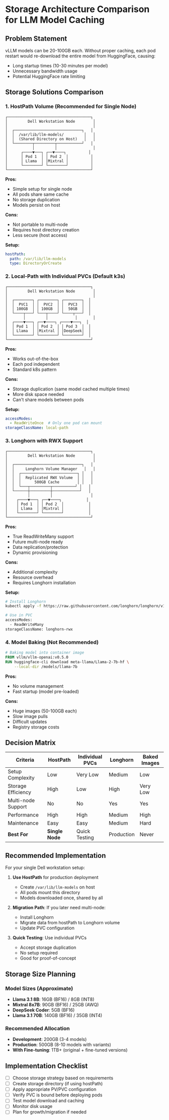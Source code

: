 # Storage Architecture Comparison for LLM Model Caching

## Problem Statement
vLLM models can be 20-100GB each. Without proper caching, each pod restart would re-download the entire model from HuggingFace, causing:
- Long startup times (10-30 minutes per model)
- Unnecessary bandwidth usage
- Potential HuggingFace rate limiting

## Storage Solutions Comparison

### 1. HostPath Volume (Recommended for Single Node)
```
┌─────────────────────────────────────┐
│         Dell Workstation Node        │
│                                      │
│  ┌──────────────────────────────┐   │
│  │  /var/lib/llm-models/         │   │
│  │  (Shared Directory on Host)   │   │
│  └────────┬─────────┬───────────┘   │
│           │         │                │
│      ┌────▼───┐ ┌──▼────┐          │
│      │ Pod 1  │ │ Pod 2  │          │
│      │ Llama  │ │Mixtral │          │
│      └────────┘ └────────┘          │
└─────────────────────────────────────┘
```
**Pros:**
- Simple setup for single node
- All pods share same cache
- No storage duplication
- Models persist on host

**Cons:**
- Not portable to multi-node
- Requires host directory creation
- Less secure (host access)

**Setup:**
```yaml
hostPath:
  path: /var/lib/llm-models
  type: DirectoryOrCreate
```

### 2. Local-Path with Individual PVCs (Default k3s)
```
┌─────────────────────────────────────┐
│         Dell Workstation Node        │
│                                      │
│  ┌────────┐ ┌────────┐ ┌────────┐  │
│  │  PVC1  │ │  PVC2  │ │  PVC3  │  │
│  │ 100GB  │ │ 100GB  │ │  50GB  │  │
│  └────┬───┘ └───┬────┘ └────┬───┘  │
│       │         │            │       │
│  ┌────▼───┐ ┌──▼────┐ ┌────▼───┐  │
│  │ Pod 1  │ │ Pod 2  │ │ Pod 3  │  │
│  │ Llama  │ │Mixtral │ │DeepSeek│  │
│  └────────┘ └────────┘ └────────┘  │
└─────────────────────────────────────┘
```
**Pros:**
- Works out-of-the-box
- Each pod independent
- Standard k8s pattern

**Cons:**
- Storage duplication (same model cached multiple times)
- More disk space needed
- Can't share models between pods

**Setup:**
```yaml
accessModes:
  - ReadWriteOnce  # Only one pod can mount
storageClassName: local-path
```

### 3. Longhorn with RWX Support
```
┌─────────────────────────────────────┐
│         Dell Workstation Node        │
│                                      │
│  ┌──────────────────────────────┐   │
│  │     Longhorn Volume Manager   │   │
│  │  ┌─────────────────────────┐ │   │
│  │  │  Replicated RWX Volume  │ │   │
│  │  │      500GB Cache        │ │   │
│  │  └───┬─────────┬──────────┘ │   │
│  └──────┼─────────┼────────────┘   │
│         │         │                 │
│    ┌────▼───┐ ┌──▼────┐           │
│    │ Pod 1  │ │ Pod 2  │           │
│    │ Llama  │ │Mixtral │           │
│    └────────┘ └────────┘           │
└─────────────────────────────────────┘
```
**Pros:**
- True ReadWriteMany support
- Future multi-node ready
- Data replication/protection
- Dynamic provisioning

**Cons:**
- Additional complexity
- Resource overhead
- Requires Longhorn installation

**Setup:**
```bash
# Install Longhorn
kubectl apply -f https://raw.githubusercontent.com/longhorn/longhorn/v1.5.3/deploy/longhorn.yaml

# Use in PVC
accessModes:
  - ReadWriteMany
storageClassName: longhorn-rwx
```

### 4. Model Baking (Not Recommended)
```dockerfile
# Baking model into container image
FROM vllm/vllm-openai:v0.5.0
RUN huggingface-cli download meta-llama/Llama-2-7b-hf \
    --local-dir /models/llama-7b
```
**Pros:**
- No volume management
- Fast startup (model pre-loaded)

**Cons:**
- Huge images (50-100GB each)
- Slow image pulls
- Difficult updates
- Registry storage costs

## Decision Matrix

| Criteria | HostPath | Individual PVCs | Longhorn | Baked Images |
|----------|----------|-----------------|----------|--------------|
| Setup Complexity | Low | Very Low | Medium | Low |
| Storage Efficiency | High | Low | High | Very Low |
| Multi-node Support | No | No | Yes | Yes |
| Performance | High | High | Medium | High |
| Maintenance | Easy | Easy | Medium | Hard |
| **Best For** | **Single Node** | Quick Testing | Production | Never |

## Recommended Implementation

For your single Dell workstation setup:

1. **Use HostPath** for production deployment
   - Create `/var/lib/llm-models` on host
   - All pods mount this directory
   - Models downloaded once, shared by all

2. **Migration Path**: If you later need multi-node:
   - Install Longhorn
   - Migrate data from hostPath to Longhorn volume
   - Update PVC configuration

3. **Quick Testing**: Use individual PVCs
   - Accept storage duplication
   - No setup required
   - Good for proof-of-concept

## Storage Size Planning

### Model Sizes (Approximate)
- **Llama 3.1 8B**: 16GB (BF16) / 8GB (INT8)
- **Mixtral 8x7B**: 90GB (BF16) / 25GB (AWQ)
- **DeepSeek Coder**: 5GB (BF16)
- **Llama 3.1 70B**: 140GB (BF16) / 35GB (INT4)

### Recommended Allocation
- **Development**: 200GB (3-4 models)
- **Production**: 500GB (8-10 models with variants)
- **With Fine-tuning**: 1TB+ (original + fine-tuned versions)

## Implementation Checklist

- [ ] Choose storage strategy based on requirements
- [ ] Create storage directory (if using hostPath)
- [ ] Apply appropriate PV/PVC configuration
- [ ] Verify PVC is bound before deploying pods
- [ ] Test model download and caching
- [ ] Monitor disk usage
- [ ] Plan for growth/migration if needed
